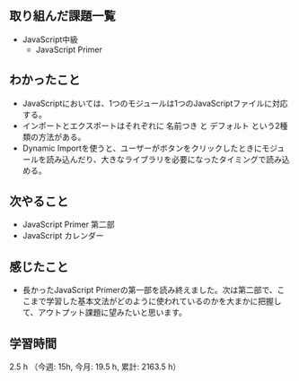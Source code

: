 ## 取り組んだ課題一覧
- JavaScript中級
    - JavaScript Primer

## わかったこと
- JavaScriptにおいては、1つのモジュールは1つのJavaScriptファイルに対応する。
- インポートとエクスポートはそれぞれに 名前つき と デフォルト という2種類の方法がある。
- Dynamic Importを使うと、ユーザーがボタンをクリックしたときにモジュールを読み込んだり、大きなライブラリを必要になったタイミングで読み込める。

## 次やること
- JavaScript Primer 第二部
- JavaScript カレンダー 

    
## 感じたこと
- 長かったJavaScript Primerの第一部を読み終えました。次は第二部で、ここまで学習した基本文法がどのように使われているのかを大まかに把握して、アウトプット課題に望みたいと思います。    

## 学習時間
2.5 h （今週: 15h, 今月: 19.5 h, 累計: 2163.5 h）